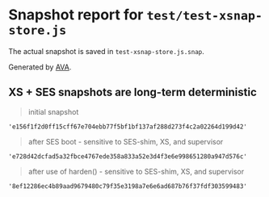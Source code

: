 # Snapshot report for `test/test-xsnap-store.js`

The actual snapshot is saved in `test-xsnap-store.js.snap`.

Generated by [AVA](https://avajs.dev).

## XS + SES snapshots are long-term deterministic

> initial snapshot

    'e156f1f2d0ff15cff67e704ebb77f5bf1bf137af288d273f4c2a02264d199d42'

> after SES boot - sensitive to SES-shim, XS, and supervisor

    'e728d42dcfad5a32fbce4767ede358a833a52e3d4f3e6e998651280a947d576c'

> after use of harden() - sensitive to SES-shim, XS, and supervisor

    '8ef12286ec4b89aad9679480c79f35e3198a7e6e6ad687b76f37fdf303599483'
